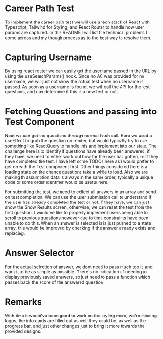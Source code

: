 # Career Path Test 

To implement the career path test we will use a tech stack of React with Typescript, Tailwind for Styling, and React Router to handle how user params are captured. In this README I will list the technical problems I come across and my though process as to the best way to resolve them.

# Capturing Username
By using react router we can easily get the username passed in the URL by using the useSearchParams() hook. Since no AC was provided for no username, we will just not show the actual test when no username is passed. As soon as a username is found, we will call the API for the test questions, and can determine if this is a new test or not.


# Fetching Questions and passing into Test Component
Next we can get the questions through normal fetch call. Here we used a useEffect to grab the question on render, but would typically try to use something like ReactQuery to handle this and implement into our state. The challenge here is to identify if questions have already been answered, if they have, we  need to either work out how far the user has gotten, or if they have completed the test. I have left some TODOs here as I would prefer to get on with the Test component first. Other things considered here is a loading state on the chance questions take a while to load. Also we are making th assumption data is always in the same order, typically a unique code or some order identifier would be useful here.

For submitting the test, we need to collect all answers in an array and send on test completion. We can use the user submission call to understand if the user has already completed the test or not. If they have, we can just show the Show Results screen, otherwise, we can reset the test from the first question. I would've like to properly implement users being able to scroll to previous questions however due to time constraints have been unable to do this. When an answer is selected is is just pushed to a state array, this would be improved by checking if the answer already exists and replacing.

# Answer Selector
For the actual selection of answer, we dont need to pass much too it, and want it to be as simple as possible. There's no indication of needing to display previously saved answers, so just need to pass a function which passes back the score of the answered question

# Remarks
With time it would've been good to work on the styling more, we're missing logos, the info cards are filled out as well they could be, as well as the progress bar, and just other changes just to bring it more towards the provided designs.